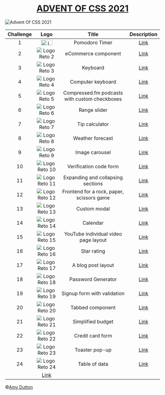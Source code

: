<h1 style="text-align: center;">
    <a href="https://www.adventofcss.com/">ADVENT OF CSS 2021</a>
</h1>

![Advent Of CSS 2021](https://github.com/codigocaballer/adventofcss-2021/blob/main/static/cover.png)

| Challenge |                                            Logo                                               |                       Title                               |                    Description                                                                   |
|:---------:|:---------------------------------------------------------------------------------------------:|:---------------------------------------------------------:|:------------------------------------------------------------------------------------------------:|
|     1     |  <a href="url"><img src="https://github.com/codigocaballer/adventofcss-2021/blob/main/static/1.png" alt="Logo Challenge 1" height="18" width="37" ></a>  |        Pomodoro Timer                                     | [Link](https://github.com/codigocaballer/adventofcss-2021/blob/main/src/challenge1/README.md)  | 
|     2     |  ![Logo Reto 2](https://github.com/codigocaballer/adventofcss-2021/blob/main/static/2.png)  |        eCommerce component                                | [Link](https://github.com/codigocaballer/adventofcss-2021/blob/main/src/challenge2/README.md)  |
|     3     |  ![Logo Reto 3](https://github.com/codigocaballer/adventofcss-2021/blob/main/static/3.png)  |        Keyboard                                           | [Link](https://github.com/codigocaballer/adventofcss-2021/blob/main/src/challenge3/README.md)  |
|     4     |  ![Logo Reto 4](https://github.com/codigocaballer/adventofcss-2021/blob/main/static/4.png)  |        Computer keyboard                                  | [Link](https://github.com/codigocaballer/adventofcss-2021/blob/main/src/challenge4/README.md)  |
|     5     |  ![Logo Reto 5](https://github.com/codigocaballer/adventofcss-2021/blob/main/static/5.png)  |        Compressed.fm podcasts with custom checkboxes      | [Link](https://github.com/codigocaballer/adventofcss-2021/blob/main/src/challenge5/README.md)  |
|     6     |  ![Logo Reto 6](https://github.com/codigocaballer/adventofcss-2021/blob/main/static/6.png)  |        Range slider                                       | [Link](https://github.com/codigocaballer/adventofcss-2021/blob/main/src/challenge6/README.md)  |
|     7     |  ![Logo Reto 7](https://github.com/codigocaballer/adventofcss-2021/blob/main/static/7.png)  |        Tip calculator                                     | [Link](https://github.com/codigocaballer/adventofcss-2021/blob/main/src/challenge7/README.md)  |
|     8     |  ![Logo Reto 8](https://github.com/codigocaballer/adventofcss-2021/blob/main/static/8.png)  |        Weather forecast                                   | [Link](https://github.com/codigocaballer/adventofcss-2021/blob/main/src/challenge8/README.md)  |
|     9     |  ![Logo Reto 9](https://github.com/codigocaballer/adventofcss-2021/blob/main/static/9.png)  |        Image carousel                                     | [Link](https://github.com/codigocaballer/adventofcss-2021/blob/main/src/challenge9/README.md)  |
|    10     | ![Logo Reto 10](https://github.com/codigocaballer/adventofcss-2021/blob/main/static/10.png) |        Verification code form                             | [Link](https://github.com/codigocaballer/adventofcss-2021/blob/main/src/challenge10/README.md) |
|    11     | ![Logo Reto 11](https://github.com/codigocaballer/adventofcss-2021/blob/main/static/11.png) |        Expanding and collapsing sections                  | [Link](https://github.com/codigocaballer/adventofcss-2021/blob/main/src/challenge11/README.md) |
|    12     | ![Logo Reto 12](https://github.com/codigocaballer/adventofcss-2021/blob/main/static/12.png) |        Frontend for a rock, paper, scissors game          | [Link](https://github.com/codigocaballer/adventofcss-2021/blob/main/src/challenge12/README.md) |
|    13     | ![Logo Reto 13](https://github.com/codigocaballer/adventofcss-2021/blob/main/static/13.png) |        Custom modal                                       | [Link](https://github.com/codigocaballer/adventofcss-2021/blob/main/src/challenge13/README.md) |
|    14     | ![Logo Reto 14](https://github.com/codigocaballer/adventofcss-2021/blob/main/static/14.png) |        Calendar                                           | [Link](https://github.com/codigocaballer/adventofcss-2021/blob/main/src/challenge14/README.md) |
|    15     | ![Logo Reto 15](https://github.com/codigocaballer/adventofcss-2021/blob/main/static/15.png) |        YouTube individual video page layout               | [Link](https://github.com/codigocaballer/adventofcss-2021/blob/main/src/challenge15/README.md) |
|    16     | ![Logo Reto 16](https://github.com/codigocaballer/adventofcss-2021/blob/main/static/16.png) |        Star rating                                        | [Link](https://github.com/codigocaballer/adventofcss-2021/blob/main/src/challenge16/README.md) |
|    17     | ![Logo Reto 17](https://github.com/codigocaballer/adventofcss-2021/blob/main/static/17.png) |        A blog post layout                                 | [Link](https://github.com/codigocaballer/adventofcss-2021/blob/main/src/challenge17/README.md) |
|    18     | ![Logo Reto 18](https://github.com/codigocaballer/adventofcss-2021/blob/main/static/18.png) |        Password Generator                                 | [Link](https://github.com/codigocaballer/adventofcss-2021/blob/main/src/challenge18/README.md) |
|    19     | ![Logo Reto 19](https://github.com/codigocaballer/adventofcss-2021/blob/main/static/19.png) |        Signup form with validation                        | [Link](https://github.com/codigocaballer/adventofcss-2021/blob/main/src/challenge19/README.md) |
|    20     | ![Logo Reto 20](https://github.com/codigocaballer/adventofcss-2021/blob/main/static/20.png) |        Tabbed component                                   | [Link](https://github.com/codigocaballer/adventofcss-2021/blob/main/src/challenge20/README.md) |
|    21     | ![Logo Reto 21](https://github.com/codigocaballer/adventofcss-2021/blob/main/static/21.png) |        Simplified budget                                  | [Link](https://github.com/codigocaballer/adventofcss-2021/blob/main/src/challenge21/README.md) |
|    22     | ![Logo Reto 22](https://github.com/codigocaballer/adventofcss-2021/blob/main/static/22.png) |        Credit card form                                   | [Link](https://github.com/codigocaballer/adventofcss-2021/blob/main/src/challenge22/README.md) |
|    23     | ![Logo Reto 23](https://github.com/codigocaballer/adventofcss-2021/blob/main/static/23.png) |        Toaster pop-up                                     | [Link](https://github.com/codigocaballer/adventofcss-2021/blob/main/src/challenge23/README.md) |
|    24     | ![Logo Reto 24](https://github.com/codigocaballer/adventofcss-2021/blob/main/static/24.png) |        Table of data                                      | [Link](https://github.com/codigocaballer/adventofcss-2021/blob/main/src/challenge24/README.md) |
                                                                                                                                                                        | [Link](https://github.com/codigocaballer/adventofcss-2021/blob/main/src/challenge1/README.md)  |

©[Amy Dutton](https://twitter.com/selfteachme)


